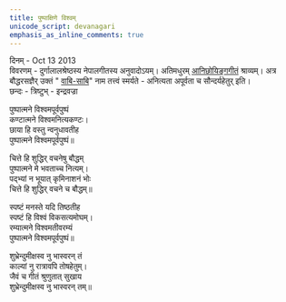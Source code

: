```yaml
---
title: पुष्पाक्षिणे विश्वम्
unicode_script: devanagari
emphasis_as_inline_comments: true
---
```


दिनम् \- Oct 13 2013  
विवरणम् \- दुर्गालालश्रेष्ठस्य नेपालगीतस्य अनुवादोऽयम्। अतिमधुरम् [आनिछोयिङ्गगीतं](http://www.youtube.com/watch?v=HLggOXZwfOA) श्राव्यम्। अत्र बौद्धरसज्ञैर् उक्तं " [वाबि-साबि](http://en.wikipedia.org/wiki/Wabi-sabi)" नाम तत्त्वं स्मर्यते \- अनित्यता अपूर्वता च सौन्दर्यहेतुर् इति।  
छन्दः \- त्रिष्टुभ् \- इन्द्रवज्रा  
  
    
पुष्पात्मने विश्वमपूर्वपुष्पं  
कण्टात्मने विश्वमनित्यकण्टः।  
छाया हि वस्तु न्वनुधावतीह  
पुष्पात्मने विश्वमपूर्वपुष्पं॥  

चित्ते हि शुद्धिर् वचनेषु बौद्धम्  
पुष्पात्मने मे भवताच्च नित्यम्।  
पद्भ्यां न भूयात् कृमिनाशनं भोः  
चित्ते हि शुद्धिर् वचने च बौद्धम्॥  

स्पष्टं मनस्ते यदि तिष्ठतीह  
स्पष्टं हि विश्वं विकसत्यमोघम्।  
रम्यात्मने विश्वमतीवरम्यं  
पुष्पात्मने विश्वमपूर्वपुष्पं॥  
    
शुभ्रेन्दुमीक्षस्व नु भास्वरन् तं  
काल्यां नु रात्रावपि तोषहेतुम्।  
जैवं च गीतं श्रुणुतात् सुखाय  
शुभ्रेन्दुमीक्षस्व नु भास्वरन् तम्॥  
    
